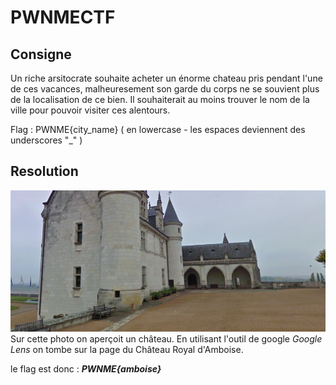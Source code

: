# PWNMECTF

## Consigne
Un riche arsitocrate souhaite acheter un énorme chateau pris pendant l'une de ces vacances, malheuresement son garde du corps ne se souvient plus de la localisation de ce bien. Il souhaiterait au moins trouver le nom de la ville pour pouvoir visiter ces alentours.

Flag : PWNME{city_name} ( en lowercase - les espaces deviennent des underscores "_" )

## Resolution
![Screenshot](FirstPart.png)  
Sur cette photo on aperçoit un château.
En utilisant l'outil de google _Google Lens_ on tombe sur la page du Château Royal d'Amboise.

le flag est donc : **_PWNME{amboise}_**
